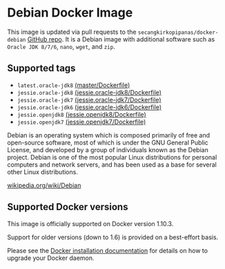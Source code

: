 # Debian Docker Image

This image is updated via pull requests to the `secangkirkopipanas/docker-debian` [GitHub repo]. It is a Debian image with additional software such as `Oracle JDK 8/7/6`, `nano`, `wget`, and `zip`.

## Supported tags
- `latest.oracle-jdk8` [(master/Dockerfile)]
- `jessie.oracle-jdk8` [(jessie.oracle-jdk8/Dockerfile)]
- `jessie.oracle-jdk7` [(jessie.oracle-jdk7/Dockerfile)]
- `jessie.oracle-jdk6` [(jessie.oracle-jdk6/Dockerfile)]
- `jessie.openjdk8` [(jessie.openjdk8/Dockerfile)]
- `jessie.openjdk7` [(jessie.openjdk7/Dockerfile)]

Debian is an operating system which is composed primarily of free and open-source software, most of which is under the GNU General Public License, and developed by a group of individuals known as the Debian project. Debian is one of the most popular Linux distributions for personal computers and network servers, and has been used as a base for several other Linux distributions.

[wikipedia.org/wiki/Debian]

## Supported Docker versions
This image is officially supported on Docker version 1.10.3.

Support for older versions (down to 1.6) is provided on a best-effort basis.

Please see the [Docker installation documentation] for details on how to upgrade your Docker daemon.


   [GitHub repo]: <https://github.com/secangkirkopipanas/docker-debian>
   [wikipedia.org/wiki/Debian]: <https://en.wikipedia.org/wiki/Debian>
   [Docker installation documentation]: <https://docs.docker.com/installation/>
   [(master/Dockerfile)]: <https://github.com/secangkirkopipanas/docker-debian/blob/master/Dockerfile>
   [(jessie.oracle-jdk8/Dockerfile)]: <https://github.com/secangkirkopipanas/docker-debian/blob/jessie.oracle-jdk8/Dockerfile>
   [(jessie.oracle-jdk7/Dockerfile)]: <https://github.com/secangkirkopipanas/docker-debian/blob/jessie.oracle-jdk7/Dockerfile>
   [(jessie.oracle-jdk6/Dockerfile)]: <https://github.com/secangkirkopipanas/docker-debian/blob/jessie.oracle-jdk6/Dockerfile>
   [(jessie.openjdk8/Dockerfile)]: <https://github.com/secangkirkopipanas/docker-debian/blob/jessie.openjdk8/Dockerfile>
   [(jessie.openjdk7/Dockerfile)]: <https://github.com/secangkirkopipanas/docker-debian/blob/jessie.openjdk7/Dockerfile>
